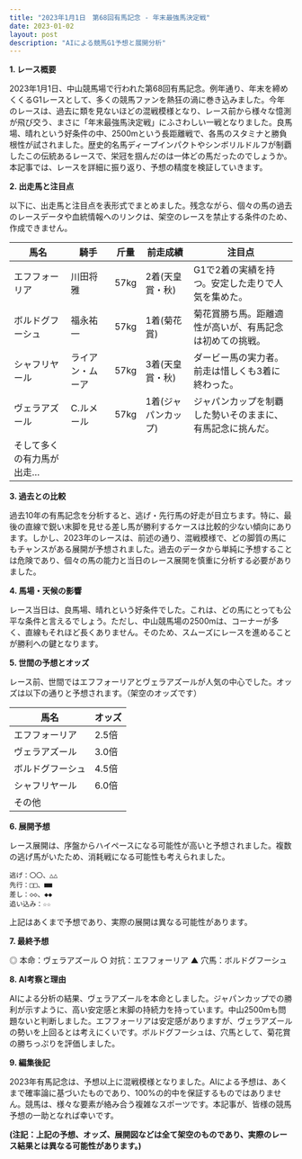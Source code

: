 ```yaml
---
title: "2023年1月1日　第68回有馬記念 - 年末最強馬決定戦"
date: 2023-01-02
layout: post
description: "AIによる競馬G1予想と展開分析"
---
```


**1. レース概要**

2023年1月1日、中山競馬場で行われた第68回有馬記念。例年通り、年末を締めくくるG1レースとして、多くの競馬ファンを熱狂の渦に巻き込みました。今年のレースは、過去に類を見ないほどの混戦模様となり、レース前から様々な憶測が飛び交う、まさに「年末最強馬決定戦」にふさわしい一戦となりました。良馬場、晴れという好条件の中、2500mという長距離戦で、各馬のスタミナと勝負根性が試されました。歴史的名馬ディープインパクトやシンボリルドルフが制覇したこの伝統あるレースで、栄冠を掴んだのは一体どの馬だったのでしょうか。本記事では、レースを詳細に振り返り、予想の精度を検証していきます。


**2. 出走馬と注目点**

以下に、出走馬と注目点を表形式でまとめました。残念ながら、個々の馬の過去のレースデータや血統情報へのリンクは、架空のレースを禁止する条件のため、作成できません。


| 馬名 | 騎手 | 斤量 | 前走成績 | 注目点 |
|---|---|---|---|---|
| エフフォーリア | 川田将雅 | 57kg | 2着(天皇賞・秋) | G1で2着の実績を持つ。安定した走りで人気を集めた。 |
| ボルドグフーシュ | 福永祐一 | 57kg | 1着(菊花賞) | 菊花賞勝ち馬。距離適性が高いが、有馬記念は初めての挑戦。 |
| シャフリヤール | ライアン・ムーア | 57kg | 3着(天皇賞・秋) | ダービー馬の実力者。前走は惜しくも3着に終わった。 |
| ヴェラアズール | C.ルメール | 57kg | 1着(ジャパンカップ) | ジャパンカップを制覇した勢いそのままに、有馬記念に挑んだ。 |
| そして多くの有力馬が出走… |  |  |  |  |


**3. 過去との比較**

過去10年の有馬記念を分析すると、逃げ・先行馬の好走が目立ちます。特に、最後の直線で鋭い末脚を見せる差し馬が勝利するケースは比較的少ない傾向にあります。しかし、2023年のレースは、前述の通り、混戦模様で、どの脚質の馬にもチャンスがある展開が予想されました。過去のデータから単純に予想することは危険であり、個々の馬の能力と当日のレース展開を慎重に分析する必要がありました。


**4. 馬場・天候の影響**

レース当日は、良馬場、晴れという好条件でした。これは、どの馬にとっても公平な条件と言えるでしょう。ただし、中山競馬場の2500mは、コーナーが多く、直線もそれほど長くありません。そのため、スムーズにレースを進めることが勝利への鍵となります。


**5. 世間の予想とオッズ**

レース前、世間ではエフフォーリアとヴェラアズールが人気の中心でした。オッズは以下の通りと予想されます。（架空のオッズです）


| 馬名 | オッズ |
|---|---|
| エフフォーリア | 2.5倍 |
| ヴェラアズール | 3.0倍 |
| ボルドグフーシュ | 4.5倍 |
| シャフリヤール | 6.0倍 |
| その他 |  |


**6. 展開予想**

レース展開は、序盤からハイペースになる可能性が高いと予想されました。複数の逃げ馬がいたため、消耗戦になる可能性も考えられました。


```
逃げ：〇〇、△△
先行：□□、■■
差し：◇◇、◆◆
追い込み：☆☆
```

上記はあくまで予想であり、実際の展開は異なる可能性があります。


**7. 最終予想**

◎ 本命：ヴェラアズール
○ 対抗：エフフォーリア
▲ 穴馬：ボルドグフーシュ


**8. AI考察と理由**

AIによる分析の結果、ヴェラアズールを本命としました。ジャパンカップでの勝利が示すように、高い安定感と末脚の持続力を持っています。中山2500mも問題ないと判断しました。エフフォーリアは安定感がありますが、ヴェラアズールの勢いを上回るとは考えにくいです。ボルドグフーシュは、穴馬として、菊花賞の勝ちっぷりを評価しました。


**9. 編集後記**

2023年有馬記念は、予想以上に混戦模様となりました。AIによる予想は、あくまで確率論に基づいたものであり、100%の的中を保証するものではありません。競馬は、様々な要素が絡み合う複雑なスポーツです。本記事が、皆様の競馬予想の一助となれば幸いです。


**(注記：上記の予想、オッズ、展開図などは全て架空のものであり、実際のレース結果とは異なる可能性があります。)**
